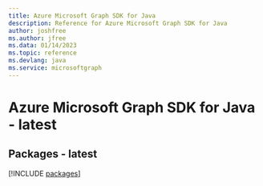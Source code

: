 ```yaml
---
title: Azure Microsoft Graph SDK for Java
description: Reference for Azure Microsoft Graph SDK for Java
author: joshfree
ms.author: jfree
ms.data: 01/14/2023
ms.topic: reference
ms.devlang: java
ms.service: microsoftgraph
---
```

# Azure Microsoft Graph SDK for Java - latest
## Packages - latest
[!INCLUDE [packages](microsoft-graph-index.md)]
